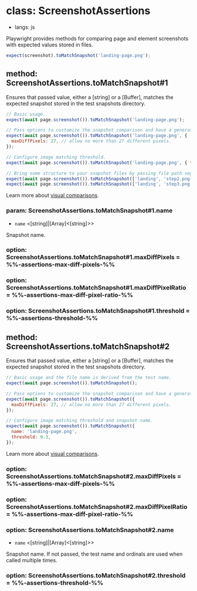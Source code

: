 # class: ScreenshotAssertions
* langs: js

Playwright provides methods for comparing page and element screenshots with
expected values stored in files.

```js
expect(screenshot).toMatchSnapshot('landing-page.png');
```

## method: ScreenshotAssertions.toMatchSnapshot#1

Ensures that passed value, either a [string] or a [Buffer], matches the expected snapshot stored in the test snapshots directory.

```js
// Basic usage.
expect(await page.screenshot()).toMatchSnapshot('landing-page.png');

// Pass options to customize the snapshot comparison and have a generated name.
expect(await page.screenshot()).toMatchSnapshot('landing-page.png', {
  maxDiffPixels: 27, // allow no more than 27 different pixels.
});

// Configure image matching threshold.
expect(await page.screenshot()).toMatchSnapshot('landing-page.png', { threshold: 0.3 });

// Bring some structure to your snapshot files by passing file path segments.
expect(await page.screenshot()).toMatchSnapshot(['landing', 'step2.png']);
expect(await page.screenshot()).toMatchSnapshot(['landing', 'step3.png']);
```

Learn more about [visual comparisons](./test-snapshots.md).

### param: ScreenshotAssertions.toMatchSnapshot#1.name
- `name` <[string]|[Array]<[string]>>

Snapshot name.

### option: ScreenshotAssertions.toMatchSnapshot#1.maxDiffPixels = %%-assertions-max-diff-pixels-%%

### option: ScreenshotAssertions.toMatchSnapshot#1.maxDiffPixelRatio = %%-assertions-max-diff-pixel-ratio-%%

### option: ScreenshotAssertions.toMatchSnapshot#1.threshold = %%-assertions-threshold-%%



## method: ScreenshotAssertions.toMatchSnapshot#2

Ensures that passed value, either a [string] or a [Buffer], matches the expected snapshot stored in the test snapshots directory.

```js
// Basic usage and the file name is derived from the test name.
expect(await page.screenshot()).toMatchSnapshot();

// Pass options to customize the snapshot comparison and have a generated name.
expect(await page.screenshot()).toMatchSnapshot({
  maxDiffPixels: 27, // allow no more than 27 different pixels.
});

// Configure image matching threshold and snapshot name.
expect(await page.screenshot()).toMatchSnapshot({
  name: 'landing-page.png',
  threshold: 0.3,
});
```

Learn more about [visual comparisons](./test-snapshots.md).

### option: ScreenshotAssertions.toMatchSnapshot#2.maxDiffPixels = %%-assertions-max-diff-pixels-%%

### option: ScreenshotAssertions.toMatchSnapshot#2.maxDiffPixelRatio = %%-assertions-max-diff-pixel-ratio-%%

### option: ScreenshotAssertions.toMatchSnapshot#2.name
- `name` <[string]|[Array]<[string]>>

Snapshot name. If not passed, the test name and ordinals are used when called multiple times.

### option: ScreenshotAssertions.toMatchSnapshot#2.threshold = %%-assertions-threshold-%%

